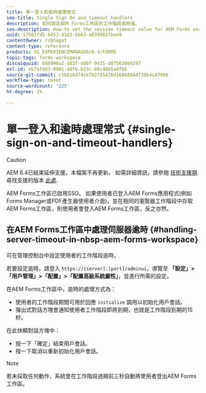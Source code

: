 ```yaml
---
title: 單一登入和逾時處理常式
seo-title: Single Sign On and timeout handlers
description: 如何設定AEM Forms工作區的工作階段逾時值。
seo-description: How-to set the session timeout value for AEM Forms workspace.
uuid: 17583fd5-6453-41d3-bb63-a639983fbea9
contentOwner: robhagat
content-type: reference
products: SG_EXPERIENCEMANAGER/6.4/FORMS
topic-tags: forms-workspace
discoiquuid: 698990a2-dd3f-480f-9d15-d87563860297
exl-id: eb7afdd3-0901-4dfb-b23c-88c46b5a4fb5
source-git-commit: c5b816d74c6f02f85476d16868844f39b4c47996
workflow-type: tm+mt
source-wordcount: '225'
ht-degree: 2%

---
```


# 單一登入和逾時處理常式 {#single-sign-on-and-timeout-handlers}

>[!CAUTION]
>
>AEM 6.4已結束延伸支援，本檔案不再更新。 如需詳細資訊，請參閱 [技術支援期](https://helpx.adobe.com//tw/support/programs/eol-matrix.html). 尋找支援的版本 [此處](https://experienceleague.adobe.com/docs/).

AEM Forms工作區已啟用SSO。 如果使用者已登入AEM Forms應用程式(例如Forms Manager或PDF產生器使用者介面)，並在相同的瀏覽器工作階段中存取AEM Forms工作區，則使用者會登入AEM Forms工作區，反之亦然。

## 在AEM Forms工作區中處理伺服器逾時 {#handling-server-timeout-in-nbsp-aem-forms-workspace}

可在管理控制台中設定使用者的工作階段逾時。

若要設定逾時，請登入 `https://[server]:[port]/adminui`，導覽至 **「設定」>「用戶管理」>「配置」>「配置高級系統屬性」**，並進行所需的設定。

在AEM Forms工作區中，逾時的處理方式為：

* 使用者的工作階段期間可用於回應 `initialize` 調用以初始化用戶會話。
* 彈出式對話方塊會通知使用者工作階段即將到期，也就是工作階段到期的15秒。

在此快顯對話方塊中：

* 按一下「確定」結束用戶會話。
* 按一下取消以重新初始化用戶會話。

>[!NOTE]
>
>若未採取任何動作，系統會在工作階段過期前三秒自動將使用者登出AEM Forms工作區。
